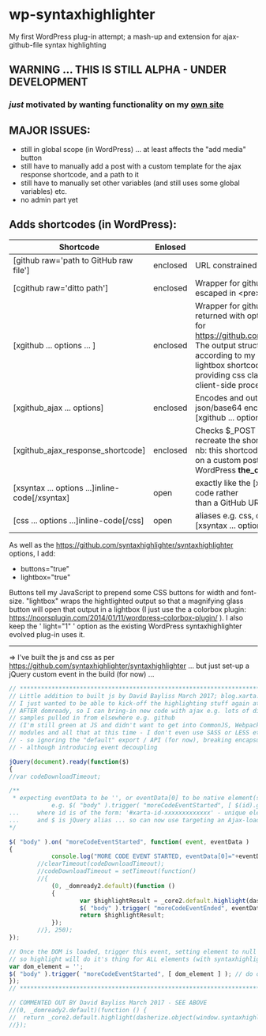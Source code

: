 # wp-syntaxhighlighter
My first WordPress plug-in attempt; a mash-up and extension for ajax-github-file syntax highlighting

## WARNING       ... THIS IS STILL ALPHA - UNDER DEVELOPMENT
### *just* motivated by wanting functionality on my [own site](https://blog.xarta.co.uk)  

## MAJOR ISSUES: 

* still in global scope (in WordPress) ... at least affects the "add media" button  
* still have to manually add a post with a custom template for the ajax response shortcode, and a path to it   
* still have to manually set other variables (and still uses some global variables) etc.  
* no admin part yet    

## Adds shortcodes (in WordPress):

Shortcode                   | Enlosed | Description
--------------------------- | ------- | -----------
[github raw='path to GitHub raw file'] | enclosed | URL constrained in the plug-in.
[cgithub raw='ditto path'] | enclosed | Wrapper for github shortcode ... returns raw file escaped in &lt;pre&gt; tags.
[xgithub ... options ... ] | enclosed | Wrapper for github shortcode, combining the file returned with options intended <br /> for https://github.com/syntaxhighlighter/syntaxhighlighter. The output structured <br /> according to my addtional options, invoking the lightbox shortcode if required, and <br /> providing css classes & id in preparation for JavaScript client-side processing.
[xgithub_ajax ... options] | enclosed | Encodes and outputs info to make an ajax request, json/base64 encoding <br /> [xgithub ... options ...] shortcode.
[xgithub_ajax_response_shortcode] | enclosed | Checks &#36;&#95;POST and decodes [xgithub ... options ...] to <br /> recreate the shortcode for processing, for a response. nb: this shortcode must run <br /> on a custom post type that only responds with WordPress **the_content**
[xsyntax ... options ...]inline-code[/xsyntax] | open | exactly like the [xgithub] shortcode, except uses inline code rather <br /> than a GitHub URL for raw files.
[css ... options ...]inline-code[/css] | open | aliases e.g. css, c#, js, php and so on ... aliases for <br />[xsyntax ... options ...]inline-code[/xsyntax]
 
 
 
As well as the https://github.com/syntaxhighlighter/syntaxhighlighter options, I add:
* buttons="true"
* lightbox="true" 	

Buttons tell my JavaScript to prepend some CSS buttons for width and font-size.  "lightbox" wraps the hightlighted output so that a magnifying glass button will open that output in a lightbox  (I just use the a colorbox plugin: https://noorsplugin.com/2014/01/11/wordpress-colorbox-plugin/ ).  I also keep the ' light="1" ' option as the existing WordPress syntaxhighlighter evolved plug-in uses it.

---
 
 => I've built the js and css as per https://github.com/syntaxhighlighter/syntaxhighlighter
    	... but just set-up a jQuery custom event in the build (for now) ...    
   
```javascript 
// **********************************************************************************
// Little addition to built js by David Bayliss March 2017; blog.xarta.co.uk
// I just wanted to be able to kick-off the highlighting stuff again at any time
// AFTER domready, so I can bring-in new code with ajax e.g. lots of different code
// samples pulled in from elsewhere e.g. github
// (I'm still green at JS and didn't want to get into CommonJS, Webpack and importing
// modules and all that at this time - I don't even use SASS or LESS etc. yet!!!
// - so ignoring the "default" export / API (for now), breaking encapsulation/portability
// - although introducing event decoupling

jQuery(document).ready(function($) 
{
//var codeDownloadTimeout;

/**
 * expecting eventData to be '', or eventData[0] to be native element(s)
			e.g. $( "body" ).trigger( "moreCodeEventStarted", [ $(id).get() ] ); 
... 	where id is of the form: '#xarta-id-xxxxxxxxxxxxx' - unique element id
... 	and $ is jQuery alias ... so can now use targeting an Ajax-loaded-element!
*/

$( "body" ).on( "moreCodeEventStarted", function( event, eventData ) 
{
			console.log("MORE CODE EVENT STARTED, eventData[0]="+eventData[0]);
		//clearTimeout(codeDownloadTimeout);
		//codeDownloadTimeout = setTimeout(function() 
		//{
			(0, _domready2.default)(function () 
			{
					var $highlightResult = _core2.default.highlight(dasherize.object(window.syntaxhighlighterConfig || {}), eventData[0]);
					$( "body" ).trigger( "moreCodeEventEnded", eventData[0] );
					return $highlightResult;
			});
		//}, 250);
});

// Once the DOM is loaded, trigger this event, setting element to null
// so highlight will do it's thing for ALL elements (with syntaxhighlighter class)
var dom_element = '';
$( "body" ).trigger( "moreCodeEventStarted", [ dom_element ] ); // do on domready etc.  
});
// ***********************************************************************************

// COMMENTED OUT BY David Bayliss March 2017 - SEE ABOVE
//(0, _domready2.default)(function () {
//  return _core2.default.highlight(dasherize.object(window.syntaxhighlighterConfig || {}));
//});
```
